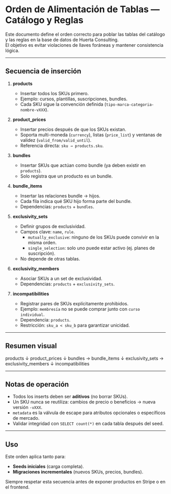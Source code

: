# Orden de Alimentación de Tablas — Catálogo y Reglas

Este documento define el orden correcto para poblar las tablas del catálogo y las reglas en la base de datos de Huerta Consulting.  
El objetivo es evitar violaciones de llaves foráneas y mantener consistencia lógica.

---

## Secuencia de inserción

1. **products**  
   - Insertar todos los SKUs primero.  
   - Ejemplo: cursos, plantillas, suscripciones, bundles.  
   - Cada SKU sigue la convención definida (`tipo-marca-categoria-nombre-vXXX`).  

2. **product_prices**  
   - Insertar precios después de que los SKUs existan.  
   - Soporta multi-moneda (`currency`), listas (`price_list`) y ventanas de validez (`valid_from/valid_until`).  
   - Referencia directa: `sku → products.sku`.  

3. **bundles**  
   - Insertar SKUs que actúan como bundle (ya deben existir en `products`).  
   - Solo registra que un producto es un bundle.  

4. **bundle_items**  
   - Insertar las relaciones bundle → hijos.  
   - Cada fila indica qué SKU hijo forma parte del bundle.  
   - Dependencias: `products` + `bundles`.  

5. **exclusivity_sets**  
   - Definir grupos de exclusividad.  
   - Campos clave: `name`, `rule`.  
     - `mutually_exclusive`: ninguno de los SKUs puede convivir en la misma orden.  
     - `single_selection`: solo uno puede estar activo (ej. planes de suscripción).  
   - No depende de otras tablas.  

6. **exclusivity_members**  
   - Asociar SKUs a un set de exclusividad.  
   - Dependencias: `products` + `exclusivity_sets`.  

7. **incompatibilities**  
   - Registrar pares de SKUs explícitamente prohibidos.  
   - Ejemplo: `membresía` no se puede comprar junto con `curso individual`.  
   - Dependencia: `products`.  
   - Restricción: `sku_a < sku_b` para garantizar unicidad.  

---

## Resumen visual

products
↓
product_prices
↓
bundles → bundle_items
↓
exclusivity_sets → exclusivity_members
↓
incompatibilities


---

## Notas de operación
- Todos los inserts deben ser **aditivos** (no borrar SKUs).  
- Un SKU nunca se reutiliza: cambios de precio o beneficios → nueva versión `-vXXX`.  
- `metadata` es la válvula de escape para atributos opcionales o específicos de mercado.  
- Validar integridad con `SELECT count(*)` en cada tabla después del seed.  

---

## Uso
Este orden aplica tanto para:
- **Seeds iniciales** (carga completa).  
- **Migraciones incrementales** (nuevos SKUs, precios, bundles).  

Siempre respetar esta secuencia antes de exponer productos en Stripe o en el frontend.
